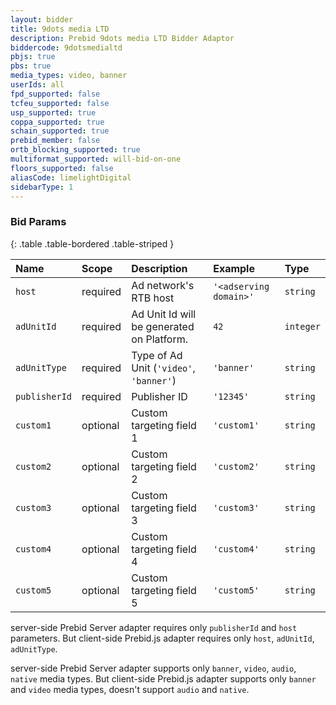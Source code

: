 ```yaml
---
layout: bidder
title: 9dots media LTD
description: Prebid 9dots media LTD Bidder Adaptor
biddercode: 9dotsmedialtd
pbjs: true
pbs: true
media_types: video, banner
userIds: all
fpd_supported: false
tcfeu_supported: false
usp_supported: true
coppa_supported: true
schain_supported: true
prebid_member: false
ortb_blocking_supported: true
multiformat_supported: will-bid-on-one
floors_supported: false
aliasCode: limelightDigital
sidebarType: 1
---
```


### Bid Params

{: .table .table-bordered .table-striped }

| Name          | Scope    | Description                                                   | Example                | Type      |
|:--------------|:---------|:--------------------------------------------------------------|:-----------------------|:----------|
| `host`        | required | Ad network's RTB host                                         | `'<adserving domain>'` | `string`  |
| `adUnitId`    | required | Ad Unit Id will be generated on <Public title name> Platform. | `42`                   | `integer` |
| `adUnitType`  | required | Type of Ad Unit (`'video'`, `'banner'`)                       | `'banner'`             | `string`  |
| `publisherId` | required | Publisher ID                                                  | `'12345'`              | `string`  |
| `custom1`     | optional | Custom targeting field 1                                      | `'custom1'`            | `string`  |
| `custom2`     | optional | Custom targeting field 2                                      | `'custom2'`            | `string`  |
| `custom3`     | optional | Custom targeting field 3                                      | `'custom3'`            | `string`  |
| `custom4`     | optional | Custom targeting field 4                                      | `'custom4'`            | `string`  |
| `custom5`     | optional | Custom targeting field 5                                      | `'custom5'`            | `string`  |

<Public title name> server-side Prebid Server adapter requires only `publisherId` and `host` parameters. But <Public title name> client-side Prebid.js adapter requires only `host`, `adUnitId`, `adUnitType`.

<Public title name> server-side Prebid Server adapter supports only `banner`, `video`, `audio`, `native` media types. But <Public title name> client-side Prebid.js adapter supports only `banner` and `video` media types, doesn't support `audio` and `native`.